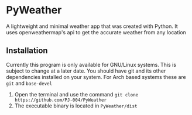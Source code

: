 # PyWeather
A lightweight and minimal weather app that was created with Python. It uses openweathermap's api to get the accurate weather from any location

## Installation
Currently this program is only available for GNU/Linux systems. This is subject to change at a later date.
You should have git and its other dependencies installed on your system. For Arch based systems these are `git` and `base-devel`

1. Open the terminal and use the command `git clone https://github.com/PJ-004/PyWeather`
2. The executable binary is located in `PyWeather/dist`
